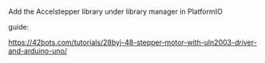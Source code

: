 Add the Accelstepper library under library manager in PlatformIO

guide:

https://42bots.com/tutorials/28byj-48-stepper-motor-with-uln2003-driver-and-arduino-uno/

